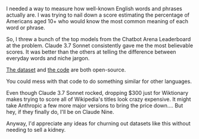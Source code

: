 I needed a way to measure how well-known English words and phrases actually are. I was trying to nail down a score estimating the percentage of Americans aged 10+ who would know the most common meaning of each word or phrase.

So, I threw a bunch of the top models from the Chatbot Arena Leaderboard at the problem. Claude 3.7 Sonnet consistently gave me the most believable scores. It was better than the others at telling the difference between everyday words and niche jargon.

[The dataset](https://github.com/8ta4/pun-data/blob/c3c0f293ab7c18d9d356e817802ca16f35651ed6/normalized.edn.gz) and [the code](https://github.com/8ta4/pun/blob/28f7e988f0d244433f60d359661c22cf2d55ca95/src/core.clj) are both open-source.

You could mess with that code to do something similar for other languages.

Even though Claude 3.7 Sonnet rocked, dropping $300 just for Wiktionary makes trying to score all of Wikipedia's titles look crazy expensive. It might take Anthropic a few more major versions to bring the price down.... But hey, if they finally do, I'll be on Claude Nine.

Anyway, I'd appreciate any ideas for churning out datasets like this without needing to sell a kidney.
